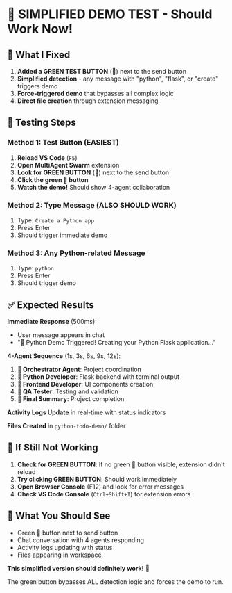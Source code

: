 # 🚀 SIMPLIFIED DEMO TEST - Should Work Now!

## 🔧 **What I Fixed**
1. **Added a GREEN TEST BUTTON** (🐍) next to the send button
2. **Simplified detection** - any message with "python", "flask", or "create" triggers demo
3. **Force-triggered demo** that bypasses all complex logic
4. **Direct file creation** through extension messaging

## 🧪 **Testing Steps**

### Method 1: Test Button (EASIEST)
1. **Reload VS Code** (`F5`)
2. **Open MultiAgent Swarm** extension
3. **Look for GREEN BUTTON** (🐍) next to the send button
4. **Click the green 🐍 button**
5. **Watch the demo!** Should show 4-agent collaboration

### Method 2: Type Message (ALSO SHOULD WORK)
1. Type: `Create a Python app`
2. Press Enter
3. Should trigger immediate demo

### Method 3: Any Python-related Message
1. Type: `python`
2. Press Enter
3. Should trigger demo

## ✅ **Expected Results**

**Immediate Response** (500ms):
- User message appears in chat
- "🎯 Python Demo Triggered! Creating your Python Flask application..."

**4-Agent Sequence** (1s, 3s, 6s, 9s, 12s):
1. **🎯 Orchestrator Agent**: Project coordination
2. **🐍 Python Developer**: Flask backend with terminal output
3. **🎨 Frontend Developer**: UI components creation
4. **🧪 QA Tester**: Testing and validation
5. **🎯 Final Summary**: Project completion

**Activity Logs Update** in real-time with status indicators

**Files Created** in `python-todo-demo/` folder

## 🐛 **If Still Not Working**

1. **Check for GREEN BUTTON**: If no green 🐍 button visible, extension didn't reload
2. **Try clicking GREEN BUTTON**: Should work immediately
3. **Open Browser Console** (F12) and look for error messages
4. **Check VS Code Console** (`Ctrl+Shift+I`) for extension errors

## 📸 **What You Should See**

- Green 🐍 button next to send button
- Chat conversation with 4 agents responding
- Activity logs updating with status
- Files appearing in workspace

**This simplified version should definitely work!** 🎯

The green button bypasses ALL detection logic and forces the demo to run.
